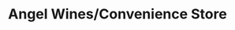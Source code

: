 ---
title: "Angel Wines/Convenience Store"
url: /dunstable/angel-wines-convenience-store/
shop: Lebensmittel
---